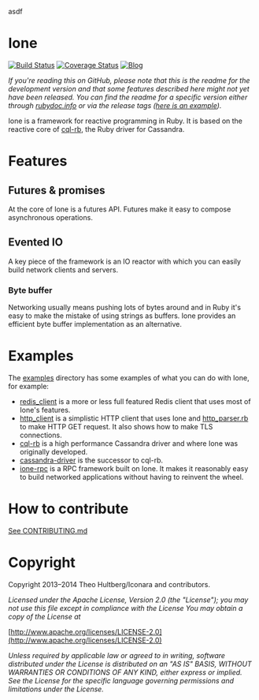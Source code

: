 asdf

# Ione

[![Build Status](https://travis-ci.org/iconara/ione.png?branch=master)](https://travis-ci.org/iconara/ione)
[![Coverage Status](https://coveralls.io/repos/iconara/ione/badge.png)](https://coveralls.io/r/iconara/ione)
[![Blog](http://b.repl.ca/v1/blog-ione-ff69b4.png)](http://architecturalatrocities.com/tagged/ione)

_If you're reading this on GitHub, please note that this is the readme for the development version and that some features described here might not yet have been released. You can find the readme for a specific version either through [rubydoc.info](http://rubydoc.info/find/gems?q=ione) or via the release tags ([here is an example](https://github.com/iconara/ione/tree/v1.2.0))._

Ione is a framework for reactive programming in Ruby. It is based on the reactive core of [cql-rb](http://github.com/iconara/cql-rb), the Ruby driver for Cassandra.

# Features

## Futures & promises

At the core of Ione is a futures API. Futures make it easy to compose asynchronous operations.

## Evented IO

A key piece of the framework is an IO reactor with which you can easily build network clients and servers.

### Byte buffer

Networking usually means pushing lots of bytes around and in Ruby it's easy to make the mistake of using strings as buffers. Ione provides an efficient byte buffer implementation as an alternative.

# Examples

The [examples](https://github.com/iconara/ione/tree/master/examples) directory has some examples of what you can do with Ione, for example:

* [redis_client](https://github.com/iconara/ione/tree/master/examples/redis_client) is a more or less full featured Redis client that uses most of Ione's features.
* [http_client](https://github.com/iconara/ione/tree/master/examples/http_client) is a simplistic HTTP client that uses Ione and [http_parser.rb](http://rubygems.org/gems/http_parser.rb) to make HTTP GET request. It also shows how to make TLS connections.
* [cql-rb](https://github.com/iconara/cql-rb) is a high performance Cassandra driver and where Ione was originally developed.
* [cassandra-driver](https://github.com/datastax/ruby-driver) is the successor to cql-rb.
* [ione-rpc](https://github.com/iconara/ione-rpc) is a RPC framework built on Ione. It makes it reasonably easy to build networked applications without having to reinvent the wheel.

# How to contribute

[See CONTRIBUTING.md](CONTRIBUTING.md)

# Copyright

Copyright 2013–2014 Theo Hultberg/Iconara and contributors.

_Licensed under the Apache License, Version 2.0 (the "License"); you may not use this file except in compliance with the License You may obtain a copy of the License at_

[http://www.apache.org/licenses/LICENSE-2.0](http://www.apache.org/licenses/LICENSE-2.0)

_Unless required by applicable law or agreed to in writing, software distributed under the License is distributed on an "AS IS" BASIS, WITHOUT WARRANTIES OR CONDITIONS OF ANY KIND, either express or implied. See the License for the specific language governing permissions and limitations under the License._
